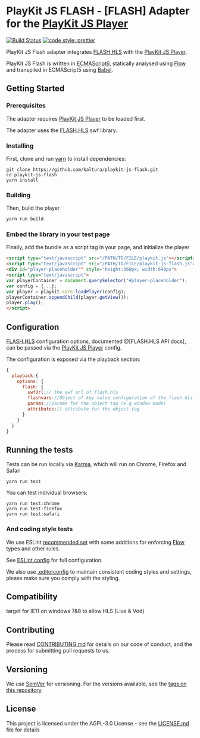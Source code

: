 # PlayKit JS FLASH - [FLASH] Adapter for the [PlayKit JS Player]

[![Build Status](https://travis-ci.com/kaltura/playkit-js-flash.svg?branch=master)](https://travis-ci.org/kaltura/playkit-js-flash)
[![code style: prettier](https://img.shields.io/badge/code_style-prettier-ff69b4.svg?style=flat-square)](https://github.com/prettier/prettier)

PlayKit JS Flash adapter integrates [FLASH.HLS] with the [PlayKit JS Player].

PlayKit JS Flash is written in [ECMAScript6], statically analysed using [Flow] and transpiled in ECMAScript5 using [Babel].

[flash.hls]: https://github.com/mangui/flashls
[flash.hls configuration]: https://github.com/mangui/flashls#configuration
[flow]: https://flow.org/
[ecmascript6]: https://github.com/ericdouglas/ES6-Learning#articles--tutorials
[babel]: https://babeljs.io

## Getting Started

### Prerequisites

The adapter requires [PlayKit JS Player] to be loaded first.

The adapter uses the [FLASH.HLS] swf library.

[playkit js player]: https://github.com/kaltura/playkit-js

### Installing

First, clone and run [yarn] to install dependencies:

[yarn]: https://yarnpkg.com/lang/en/

```
git clone https://github.com/kaltura/playkit-js-flash.git
cd playkit-js-flash
yarn install
```

### Building

Then, build the player

```javascript
yarn run build
```

### Embed the library in your test page

Finally, add the bundle as a script tag in your page, and initialize the player

```html
<script type="text/javascript" src="/PATH/TO/FILE/playkit.js"></script>
<script type="text/javascript" src="/PATH/TO/FILE/playkit-js-flash.js"></script>
<div id="player-placeholder"" style="height:360px; width:640px">
<script type="text/javascript">
var playerContainer = document.querySelector("#player-placeholder");
var config = {...};
var player = playkit.core.loadPlayer(config);
playerContainer.appendChild(player.getView());
player.play();
</script>
```

## Configuration

[FLASH.HLS] configuration options, documented @[FLASH.HLS API docs], can be passed via the [PlayKit JS Player] config.

The configuration is exposed via the playback section:

```javascript
{
  playback:{
    options: {
      flash: {
        swfUrl:// the swf url of flash.hls
        flashvars://Object of key value configuration of the flash hls.
        params://params for the object tag (e.g window mode)
        attributes:// attribute for the object tag
      }
    }
  }
}
```

## Running the tests

Tests can be run locally via [Karma], which will run on Chrome, Firefox and Safari

[karma]: https://karma-runner.github.io/1.0/index.html

```
yarn run test
```

You can test individual browsers:

```
yarn run test:chrome
yarn run test:firefox
yarn run test:safari
```

### And coding style tests

We use ESLint [recommended set](http://eslint.org/docs/rules/) with some additions for enforcing [Flow] types and other rules.

See [ESLint config](.eslintrc.json) for full configuration.

We also use [.editorconfig](.editorconfig) to maintain consistent coding styles and settings, please make sure you comply with the styling.

## Compatibility

target for IE11 on windows 7&8 to allow HLS (Live & Vod)

## Contributing

Please read [CONTRIBUTING.md](https://gist.github.com/PurpleBooth/b24679402957c63ec426) for details on our code of conduct, and the process for submitting pull requests to us.

## Versioning

We use [SemVer](http://semver.org/) for versioning. For the versions available, see the [tags on this repository](https://github.com/kaltura/playkit-js-flash/tags).

## License

This project is licensed under the AGPL-3.0 License - see the [LICENSE.md](LICENSE.md) file for details
